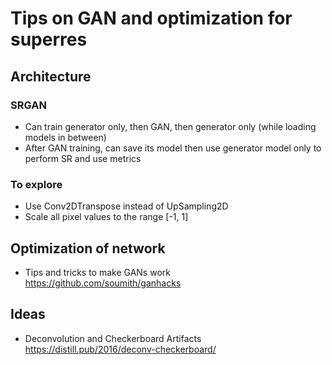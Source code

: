 # Tips on GAN and optimization for superres
## Architecture
### SRGAN
- Can train generator only, then GAN, then generator only (while loading models in between)
- After GAN training, can save its model then use generator model only to perform SR and use metrics

### To explore
- Use Conv2DTranspose instead of UpSampling2D
- Scale all pixel values to the range [-1, 1]

## Optimization of network
- Tips and tricks to make GANs work https://github.com/soumith/ganhacks

## Ideas
- Deconvolution and Checkerboard Artifacts https://distill.pub/2016/deconv-checkerboard/



